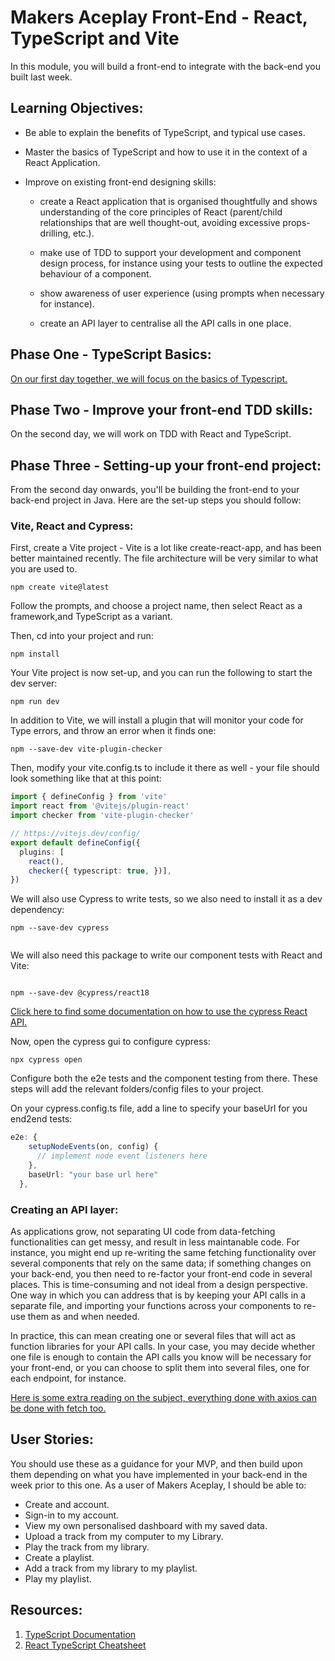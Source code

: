 # Makers Aceplay Front-End - React, TypeScript and Vite

In this module, you will build a front-end to integrate with the back-end you built last week. 

## Learning Objectives:

- Be able to explain the benefits of TypeScript, and typical use cases. 

- Master the basics of TypeScript and how to use it in the context of a React Application. 

- Improve on existing front-end designing skills:
	- create a React application that is organised thoughtfully and shows understanding of the core principles of React (parent/child relationships that are well thought-out, avoiding excessive props-drilling, etc.).

	- make use of TDD to support your development and component design process, for instance using your tests to outline the expected behaviour of a component.  

	- show awareness of user experience (using prompts when necessary for instance).

	- create an API layer to centralise all the API calls in one place.  

## Phase One - TypeScript Basics: 

[On our first day together, we will focus on the basics of Typescript.](https://github.com/ClaireMakers/typescript-react-vite-accelerator/blob/main/introduction-to-typescript.md)

## Phase Two - Improve your front-end TDD skills: 

On the second day, we will work on TDD with React and TypeScript. 


## Phase Three - Setting-up your front-end project: 

From the second day onwards, you'll be building the front-end to your back-end project in Java. Here are the set-up steps you should follow:

### Vite, React and Cypress: 

First, create a Vite project - Vite is a lot like create-react-app, and has been better maintained recently. The file architecture will be very similar to what you are used to. 

```
npm create vite@latest

```

Follow the prompts, and choose a project name, then select React as a framework,and TypeScript as a variant. 

Then, cd into your project and run: 

```
npm install

```

Your Vite project is now set-up, and you can run the following to start the dev server: 

```
npm run dev

```

In addition to Vite, we will install a plugin that will monitor your code for Type errors, and throw an error when it finds one: 

```
npm --save-dev vite-plugin-checker

```

Then, modify your vite.config.ts to include it there as well - your file should look something like that at this point:

```typescript
import { defineConfig } from 'vite'
import react from '@vitejs/plugin-react'
import checker from 'vite-plugin-checker'

// https://vitejs.dev/config/
export default defineConfig({
  plugins: [
	react(),
	checker({ typescript: true, })],
})

```

We will also use Cypress to write tests, so we also need to install it as a dev dependency: 

```
npm --save-dev cypress
 
```

We will also need this package to write our component tests with React and Vite: 

```

npm --save-dev @cypress/react18

```
[Click here to find some documentation on how to use the cypress React API.](https://docs.cypress.io/guides/component-testing/react/api)

Now, open the cypress gui to configure cypress: 

```
npx cypress open

```

Configure both the e2e tests and the component testing from there. These steps will add the relevant folders/config files to your project. 

On your cypress.config.ts file, add a line to specify your baseUrl for you end2end tests: 

```typescript
e2e: {
    setupNodeEvents(on, config) {
      // implement node event listeners here
    },
    baseUrl: "your base url here"
  },
```


### Creating an API layer: 
As applications grow, not separating UI code from data-fetching functionalities can get messy, and result in less maintanable code. For instance, you might end up re-writing the same fetching functionality over several components that rely on the same data; if something changes on your back-end, you then need to re-factor your front-end code in several places. This is time-consuming and not ideal from a design perspective. One way in which you can address that is by keeping your API calls in a separate file, and importing your functions across your components to re-use them as and when needed. 

In practice, this can mean creating one or several files that will act as function libraries for your API calls. In your case, you may decide whether one file is enough to contain the API calls you know will be necessary for your front-end, or you can choose to split them into several files, one for each endpoint, for instance. 

[Here is some extra reading on the subject, everything done with axios can be done with fetch too.](https://semaphoreci.com/blog/api-layer-react)

## User Stories: 

You should use these as a guidance for your MVP, and then build upon them depending on what you have implemented in your back-end in the week prior to this one. 
As a user of Makers Aceplay, I should be able to:

- Create and account.
- Sign-in to my account. 
- View my own personalised dashboard with my saved data. 
- Upload a track from my computer to my Library.
- Play the track from my library.
- Create a playlist.
- Add a track from my library to my playlist. 
- Play my playlist.

## Resources: 

1. [TypeScript Documentation](https://www.typescriptlang.org/docs/)
1. [React TypeScript Cheatsheet](https://react-typescript-cheatsheet.netlify.app/docs/basic/getting-started/class_components)
